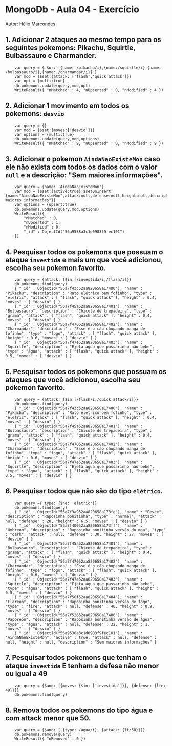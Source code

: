 # MongoDb - Aula 04 - Exercício
Autor: Hélio Marcondes

## 1. Adicionar 2 ataques ao mesmo tempo para os seguintes pokemons: Pikachu, Squirtle, Bulbassauro e Charmander.

```
    var query = { $or: [{name: /pikachu/i},{name:/squirtle/i},{name: /bulbassauro/i},{name: /charmandar/i}] }
    var mod = {$set:{attack: ['flash','quick attack']}}
    var opt = {multi:true}
    db.pokemons.update(query,mod,opt)
    WriteResult({ "nMatched" : 4, "nUpserted" : 0, "nModified" : 4 })
```

## 2. Adicionar 1 movimento em todos os pokemons: `desvio`

```
    var query = {}
    var mod = {$set:{moves:['desvio']}}
    var options = {multi:true}
    db.pokemons.update(query,mod,options)
    WriteResult({ "nMatched" : 9, "nUpserted" : 0, "nModified" : 9 })
```

## 3. Adicionar o pokemon `AindaNaoExisteMon` caso ele não exista com todos os dados com o valor `null` e a descrição: "Sem maiores informações".

```
    var query = {name: 'AindaNaoExisteMon'}
    var mod = {$set:{active:true},$setOnInsert:{name:"AindaNaoExisteMon",attack:null,defense:null,height:null,description:"Sem maiores informações"}}
    var options = {upsert:true}
    db.pokemons.update(query,mod,options)
    WriteResult({
        "nMatched" : 0,
        "nUpserted" : 1,
        "nModified" : 0,
        "_id" : ObjectId("56a9538a3c1d0983f9fec101")
    })
```

## 4. Pesquisar todos os pokemons que possuam o ataque `investida` e mais um que você adicionou, escolha seu pokemon favorito.

```
    var query = {attack: {$in:[/investida/i,/flash/i]}}
    db.pokemons.find(query)
    { "_id" : ObjectId("56a7f43c52aa820658a17400"), "name" : "Pikachu", "description" : "Rato elétrico bem fofinho", "type" : "eletric", "attack" : [ "flash", "quick attack" ], "height" : 0.4, "moves" : [ "desvio" ] }
    { "_id" : ObjectId("56a7f45a52aa820658a17401"), "name" : "Bulbassauro", "description" : "Chicote de trepadeira", "type" : "grama", "attack" : [ "flash", "quick attack" ], "height" : 0.4, "moves" : [ "desvio" ] }
    { "_id" : ObjectId("56a7f47052aa820658a17402"), "name" : "Charmandar", "description" : "Esse é o cão chupando manga de fofinho", "type" : "fogo", "attack" : [ "flash", "quick attack" ], "height" : 0.6, "moves" : [ "desvio" ] }
    { "_id" : ObjectId("56a7f47e52aa820658a17403"), "name" : "Squirtle", "description" : "Ejeta água que passarinho não bebe", "type" : "água", "attack" : [ "flash", "quick attack" ], "height" : 0.5, "moves" : [ "desvio" ] }
```

## 5. Pesquisar todos os pokemons que possuam os ataques que você adicionou, escolha seu pokemon favorito.

```
    var query = {attack: {$in:[/flash/i,/quick attack/i]}}
    db.pokemons.find(query)
    { "_id" : ObjectId("56a7f43c52aa820658a17400"), "name" : "Pikachu", "description" : "Rato elétrico bem fofinho", "type" : "eletric", "attack" : [ "flash", "quick attack" ], "height" : 0.4, "moves" : [ "desvio" ] }
    { "_id" : ObjectId("56a7f45a52aa820658a17401"), "name" : "Bulbassauro", "description" : "Chicote de trepadeira", "type" : "grama", "attack" : [ "flash", "quick attack" ], "height" : 0.4, "moves" : [ "desvio" ] }
    { "_id" : ObjectId("56a7f47052aa820658a17402"), "name" : "Charmandar", "description" : "Esse é o cão chupando manga de fofinho", "type" : "fogo", "attack" : [ "flash", "quick attack" ], "height" : 0.6, "moves" : [ "desvio" ] }
    { "_id" : ObjectId("56a7f47e52aa820658a17403"), "name" : "Squirtle", "description" : "Ejeta água que passarinho não bebe", "type" : "água", "attack" : [ "flash", "quick attack" ], "height" : 0.5, "moves" : [ "desvio" ] }
```

## 6. Pesquisar todos que não são do tipo `elétrico`.

```
    var query ={ type: {$ne: 'eletric'}}
    db.pokemons.find(query)
    { "_id" : ObjectId("56a7f3a952aa820658a173fe"), "name" : "Eevee", "description" : "Raposinha bonitinha", "type" : "normal", "attack" : null, "defense" : 20, "height" : 6.5, "moves" : [ "desvio" ] }
    { "_id" : ObjectId("56a7f40052aa820658a173ff"), "name" : "Umbreon", "description" : "Raposinha bonitinha versão do mau", "type" : "dark", "attack" : null, "defense" : 30, "height" : 27, "moves" : [ "desvio" ] }
    { "_id" : ObjectId("56a7f45a52aa820658a17401"), "name" : "Bulbassauro", "description" : "Chicote de trepadeira", "type" : "grama", "attack" : [ "flash", "quick attack" ], "height" : 0.4, "moves" : [ "desvio" ] }
    { "_id" : ObjectId("56a7f47052aa820658a17402"), "name" : "Charmandar", "description" : "Esse é o cão chupando manga de fofinho", "type" : "fogo", "attack" : [ "flash", "quick attack" ], "height" : 0.6, "moves" : [ "desvio" ] }
    { "_id" : ObjectId("56a7f47e52aa820658a17403"), "name" : "Squirtle", "description" : "Ejeta água que passarinho não bebe", "type" : "água", "attack" : [ "flash", "quick attack" ], "height" : 0.5, "moves" : [ "desvio" ] }
    { "_id" : ObjectId("56a7f50f52aa820658a17404"), "name" : "Flareon", "description" : "Raposinha bonitinha versão de fogo", "type" : "fire", "attack" : null, "defense" : 40, "height" : 0.9, "moves" : [ "desvio" ] }
    { "_id" : ObjectId("56a7f52652aa820658a17406"), "name" : "Vaporeon", "description" : "Raposinha bonitinha versão de água", "type" : "água", "attack" : null, "defense" : 32, "height" : 1, "moves" : [ "desvio" ] }
    { "_id" : ObjectId("56a9538a3c1d0983f9fec101"), "name" : "AindaNaoExisteMon", "active" : true, "attack" : null, "defense" : null, "height" : null, "description" : "Sem maiores informações" }
```

## 7. Pesquisar todos pokemons que tenham o ataque `investida`  E tenham a defesa não menor ou igual a 49

```
    var query = {$and: [{moves: {$in: ['investida']}}, {defense: {lte: 49}}]}
    db.pokemons.find(query)
```

## 8. Remova todos os pokemons do tipo água e com attack menor que 50.

```
    var query = {$and: [ {type: /agua/i}, {attack: {lt:50}}]}
    db.pokemons.remove(query)
    WriteResult({ "nRemoved" : 0 })
```